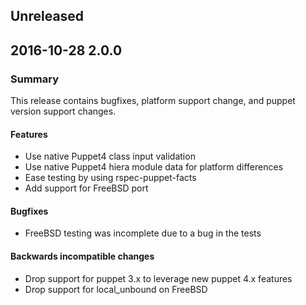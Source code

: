 ## Unreleased

## 2016-10-28 2.0.0
### Summary
This release contains bugfixes, platform support change, and puppet version support changes.

#### Features
 - Use native Puppet4 class input validation
 - Use native Puppet4 hiera module data for platform differences
 - Ease testing by using rspec-puppet-facts
 - Add support for FreeBSD port

#### Bugfixes
 - FreeBSD testing was incomplete due to a bug in the tests

#### Backwards incompatible changes
 - Drop support for puppet 3.x to leverage new puppet 4.x features
 - Drop support for local_unbound on FreeBSD



